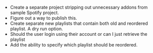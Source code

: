 - Create a separate project stripping out unnecessary addons from sample Spotify project.
- Figure out a way to publish this.
- Create separate new playlists that contain both old and reordered playlist. A dry run option.
- Should the user login using their account or can I just retrieve the playlist 
- Add the ability to specify which playlist should be reordered.
